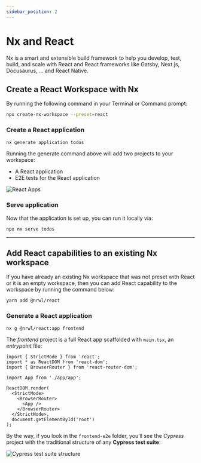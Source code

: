 ```yaml
---
sidebar_position: 2
---
```

# Nx and React

Nx is a smart and extensible build framework to help you develop, test, build, and scale with React and React frameworks like Gatsby, Next.js, Docusaurus, ... and React Native.

## Create a React Workspace with Nx
By running the following command in your Terminal or Command prompt:
```bash title="Create nx workspace"
npx create-nx-workspace --preset=react
```
### Create a React application
```bash title="Create react app: this command creates a new React app named todos"
nx generate application todos
```
Running the generate command above will add two projects to your workspace:

- A React application
- E2E tests for the React application

![React Apps](/img/react-app-folders.png)
### Serve application
Now that the application is set up, you can run it locally via:
```bash
npx nx serve todos
```
----
## Add React capabilities to an existing Nx workspace
If you have already an existing Nx workspace that was not preset with React or it is an empty workspace, then you can add React capability to the workspace by running the command below:
```bash
yarn add @nrwl/react
```
### Generate a React application
```bash title="Command to create a React app called frontend"
nx g @nrwl/react:app frontend
```
The *frontend* project is a full React app scaffolded with `main.tsx`, an *entrypoint* file:

```tsx title="apps>frontend>src>main.tsx"
import { StrictMode } from 'react';
import * as ReactDOM from 'react-dom';
import { BrowserRouter } from 'react-router-dom';

import App from './app/app';

ReactDOM.render(
  <StrictMode>
    <BrowserRouter>
      <App />
    </BrowserRouter>
  </StrictMode>,
  document.getElementById('root')
);
```

By the way, if you look in the `frontend-e2e` folder, you’ll see the *Cypress* project with the traditional structure of any **Cypress test suite**:

![Cypress test suite structure](/img/frontend-e2e.png)